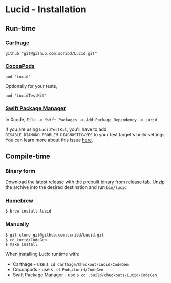 # Lucid - Installation

## Run-time

### [Carthage](https://github.com/Carthage/Carthage)

```
github "git@github.com:scribd/Lucid.git"
```

### [CocoaPods](https://cocoapods.org)

```
pod 'Lucid'
```

Optionally for your tests,

```
pod 'LucidTestKit'
```

### [Swift Package Manager](https://swift.org/package-manager/)

In Xcode, `File -> Swift Packages -> Add Package Dependency -> Lucid`

If you are using `LucidTestKit`, you'll have to add `DISABLE_DIAMOND_PROBLEM_DIAGNOSTIC=YES` to your test target's build settings. You can learn more about this issue [here](https://forums.swift.org/t/swift-packages-in-multiple-targets-results-in-this-will-result-in-duplication-of-library-code-errors/34892/51). 

## Compile-time

### Binary form

Download the latest release with the prebuilt binary from [release tab](https://github.com/scribd/Lucid/releases). Unzip the archive into the desired destination and run `bin/lucid`

### [Homebrew](https://brew.sh)

```bash
$ brew install lucid
```

### Manually

```bash
$ git clone git@github.com:scribd/Lucid.git
$ cd Lucid/CodeGen
$ make install
```

When installing Lucid runtime with:

- Carthage - use `$ cd Carthage/Checkout/Lucid/CodeGen`
- Cocoapods - use `$ cd Pods/Lucid/CodeGen`
- Swift Package Manager - use `$ cd .build/checkouts/Lucid/CodeGen`